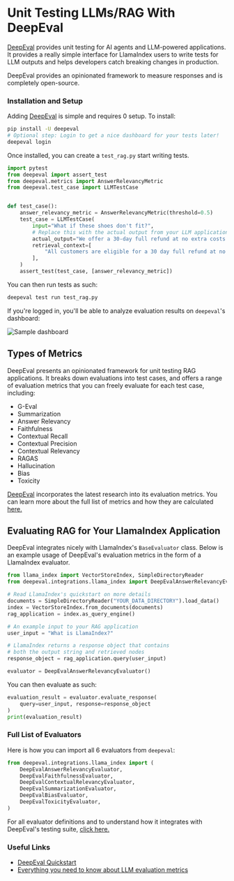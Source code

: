 # Unit Testing LLMs/RAG With DeepEval

[DeepEval](https://github.com/confident-ai/deepeval) provides unit testing for AI agents and LLM-powered applications. It provides a really simple interface for LlamaIndex users to write tests for LLM outputs and helps developers catch breaking changes in production.

DeepEval provides an opinionated framework to measure responses and is completely open-source.

### Installation and Setup

Adding [DeepEval](https://github.com/confident-ai/deepeval) is simple and requires 0 setup. To install:

```sh
pip install -U deepeval
# Optional step: Login to get a nice dashboard for your tests later!
deepeval login
```

Once installed, you can create a `test_rag.py` start writing tests.

```python title="test_rag.py"
import pytest
from deepeval import assert_test
from deepeval.metrics import AnswerRelevancyMetric
from deepeval.test_case import LLMTestCase


def test_case():
    answer_relevancy_metric = AnswerRelevancyMetric(threshold=0.5)
    test_case = LLMTestCase(
        input="What if these shoes don't fit?",
        # Replace this with the actual output from your LLM application
        actual_output="We offer a 30-day full refund at no extra costs.",
        retrieval_context=[
            "All customers are eligible for a 30 day full refund at no extra costs."
        ],
    )
    assert_test(test_case, [answer_relevancy_metric])
```

You can then run tests as such:

```bash
deepeval test run test_rag.py
```

If you're logged in, you'll be able to analyze evaluation results on `deepeval`'s dashboard:

![Sample dashboard](https://d2lsxfc3p6r9rv.cloudfront.net/confident-test-cases.png)

## Types of Metrics

DeepEval presents an opinionated framework for unit testing RAG applications. It breaks down evaluations into test cases, and offers a range of evaluation metrics that you can freely evaluate for each test case, including:

- G-Eval
- Summarization
- Answer Relevancy
- Faithfulness
- Contextual Recall
- Contextual Precision
- Contextual Relevancy
- RAGAS
- Hallucination
- Bias
- Toxicity

[DeepEval](https://github.com/confident-ai/deepeval) incorporates the latest research into its evaluation metrics. You can learn more about the full list of metrics and how they are calculated [here.](https://docs.confident-ai.com/docs/metrics-introduction)

## Evaluating RAG for Your LlamaIndex Application

DeepEval integrates nicely with LlamaIndex's `BaseEvaluator` class. Below is an example usage of DeepEval's evaluation metrics in the form of a LlamaIndex evaluator.

```python
from llama_index import VectorStoreIndex, SimpleDirectoryReader
from deepeval.integrations.llama_index import DeepEvalAnswerRelevancyEvaluator

# Read LlamaIndex's quickstart on more details
documents = SimpleDirectoryReader("YOUR_DATA_DIRECTORY").load_data()
index = VectorStoreIndex.from_documents(documents)
rag_application = index.as_query_engine()

# An example input to your RAG application
user_input = "What is LlamaIndex?"

# LlamaIndex returns a response object that contains
# both the output string and retrieved nodes
response_object = rag_application.query(user_input)

evaluator = DeepEvalAnswerRelevancyEvaluator()
```

You can then evaluate as such:

```python
evaluation_result = evaluator.evaluate_response(
    query=user_input, response=response_object
)
print(evaluation_result)
```

### Full List of Evaluators

Here is how you can import all 6 evaluators from `deepeval`:

```python
from deepeval.integrations.llama_index import (
    DeepEvalAnswerRelevancyEvaluator,
    DeepEvalFaithfulnessEvaluator,
    DeepEvalContextualRelevancyEvaluator,
    DeepEvalSummarizationEvaluator,
    DeepEvalBiasEvaluator,
    DeepEvalToxicityEvaluator,
)
```

For all evaluator definitions and to understand how it integrates with DeepEval's testing suite, [click here.](https://docs.confident-ai.com/docs/integrations-llamaindex)

### Useful Links

- [DeepEval Quickstart](https://docs.confident-ai.com/docs/getting-started)
- [Everything you need to know about LLM evaluation metrics](https://www.confident-ai.com/blog/llm-evaluation-metrics-everything-you-need-for-llm-evaluation)
